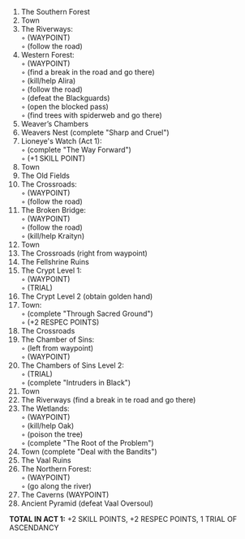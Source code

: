 ﻿1. The Southern Forest  
2. Town  
3. The Riverways:  
◦ (WAYPOINT)  
◦ (follow the road)  
4. Western Forest:  
◦ (WAYPOINT)  
◦ (find a break in the road and go there)  
◦ (kill/help Alira)  
◦ (follow the road)  
◦ (defeat the Blackguards)  
◦ (open the blocked pass)  
◦ (find trees with spiderweb and go there)  
5. Weaver’s Chambers  
6. Weavers Nest (complete "Sharp and Cruel")  
7. Lioneye's Watch (Act 1):  
◦ (complete "The Way Forward")  
◦ (+1 SKILL POINT)  
8. Town  
9. The Old Fields  
10. The Crossroads:  
◦ (WAYPOINT)  
◦ (follow the road)  
11. The Broken Bridge:  
◦ (WAYPOINT)  
◦ (follow the road)  
◦ (kill/help Kraityn)  
12. Town  
13. The Crossroads (right from waypoint)  
14. The Fellshrine Ruins  
15. The Crypt Level 1:  
◦ (WAYPOINT)  
◦ (TRIAL)  
16. The Crypt Level 2 (obtain golden hand)  
17. Town:  
◦ (complete "Through Sacred Ground")  
◦ (+2 RESPEC POINTS)  
18. The Crossroads  
19. The Chamber of Sins:  
◦ (left from waypoint)  
◦ (WAYPOINT)  
20. The Chambers of Sins Level 2:  
◦ (TRIAL)  
◦ (complete "Intruders in Black")  
21. Town  
22. The Riverways (find a break in te road and go there)  
23. The Wetlands:  
◦ (WAYPOINT)  
◦ (kill/help Oak)  
◦ (poison the tree)  
◦ (complete "The Root of the Problem")  
24. Town (complete "Deal with the Bandits")  
25. The Vaal Ruins  
26. The Northern Forest:  
◦ (WAYPOINT)  
◦ (go along the river)  
27. The Caverns (WAYPOINT)  
28. Ancient Pyramid (defeat Vaal Oversoul)  

**TOTAL IN ACT 1:** +2 SKILL POINTS, +2 RESPEC POINTS, 1 TRIAL OF ASCENDANCY
